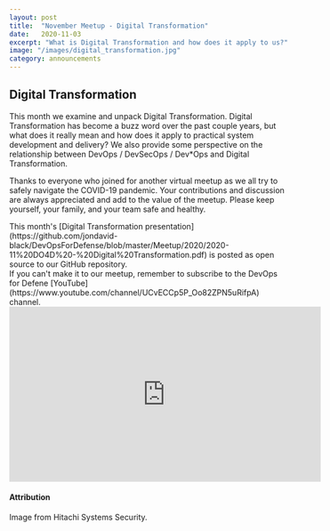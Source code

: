 ```yaml
---
layout: post
title:  "November Meetup - Digital Transformation"
date:   2020-11-03
excerpt: "What is Digital Transformation and how does it apply to us?"
image: "/images/digital_transformation.jpg"
category: announcements
---
```


## Digital Transformation
This month we examine and unpack Digital Transformation.  Digital Transformation has become a buzz word over the past couple years, but what does it really mean and how does it apply to practical system development and delivery?  We also provide some perspective on the relationship between DevOps / DevSecOps / Dev*Ops and Digital Transformation.

Thanks to everyone who joined for another virtual meetup as we all try to safely navigate the COVID-19 pandemic.  Your contributions and discussion are always appreciated and add to the value of the meetup.  Please keep yourself, your family, and your team safe and healthy.

<div class="box" markdown="1">
This month's [Digital Transformation presentation](https://github.com/jondavid-black/DevOpsForDefense/blob/master/Meetup/2020/2020-11%20DO4D%20-%20Digital%20Transformation.pdf) is posted as open source to our GitHub repository. 
</div>


<div class="box" markdown="1">
If you can't make it to our meetup, remember to subscribe to the DevOps for Defene [YouTube](https://www.youtube.com/channel/UCvECCp5P_Oo82ZPN5uRifpA) channel. 

<iframe width="560" height="315" src="https://www.youtube.com/embed/iC-_MbjjKPc" frameborder="0" allow="accelerometer; autoplay; clipboard-write; encrypted-media; gyroscope; picture-in-picture" allowfullscreen></iframe>

</div>


#### Attribution

Image from Hitachi Systems Security.
